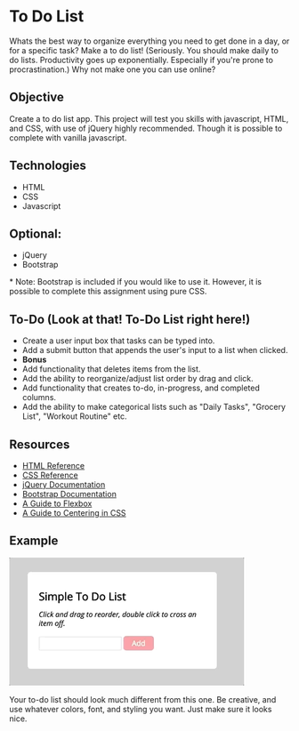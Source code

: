 # To Do List
Whats the best way to organize everything you need to get done in a day, or for a specific task? Make a to do list! (Seriously. You should make daily to do lists. Productivity goes up exponentially. Especially if you're prone to procrastination.) Why not make one you can use online?

## Objective
Create a to do list app. This project will test you skills with javascript, HTML, and CSS, with use of jQuery highly recommended. Though it is possible to complete with vanilla javascript.

## Technologies
- HTML
- CSS
- Javascript

## Optional:
- jQuery
- Bootstrap

\* Note: Bootstrap is included if you would like to use it. However, it is possible to complete this assignment using pure CSS.

## To-Do (Look at that! To-Do List right here!)
- Create a user input box that tasks can be typed into.
- Add a submit button that appends the user's input to a list when clicked.
- **Bonus**
- Add functionality that deletes items from the list.
- Add the ability to reorganize/adjust list order by drag and click.
- Add functionality that creates to-do, in-progress, and completed columns.
- Add the ability to make categorical lists such as "Daily Tasks", "Grocery List", "Workout Routine" etc.

## Resources
- [HTML Reference](https://www.w3schools.com/html/)
- [CSS Reference](https://www.w3schools.com/css/default.asp)
- [jQuery Documentation](https://jquery.com/)
- [Bootstrap Documentation](https://getbootstrap.com)
- [A Guide to Flexbox](https://css-tricks.com/snippets/css/a-guide-to-flexbox/)
- [A Guide to Centering in CSS](https://css-tricks.com/centering-css-complete-guide/)

## Example
![alt text](https://github.com/hello-world-tech-studios/project.to-do-list/blob/master/assets/to-do-list-example.gif)

Your to-do list should look much different from this one. Be creative, and use whatever colors, font, and styling you want. Just make sure it looks nice.
